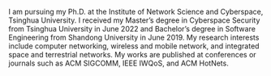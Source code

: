 I am pursuing my Ph.D. at the Institute of Network Science and Cyberspace, Tsinghua University. I received my Master’s degree in Cyberspace Security from Tsinghua University in June 2022 and Bachelor’s degree in Software Engineering from Shandong University in June 2019. My research interests include computer networking, wireless and mobile network, and integrated space and terrestrial networks. My works are published at conferences or journals such as ACM SIGCOMM, IEEE IWQoS, and ACM HotNets.